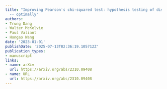 ```yaml
---
title: "Improving Pearson's chi-squared test: hypothesis testing of distributions
  -- optimally"
authors:
- Trung Dang
- Walter McKelvie
- Paul Valiant
- Hongao Wang
date: '2023-01-01'
publishDate: '2025-07-13T02:36:19.105712Z'
publication_types:
- manuscript
links:
- name: arXiv
  url: https://arxiv.org/abs/2310.09408
- name: URL
  url: https://arxiv.org/abs/2310.09408
---
```

